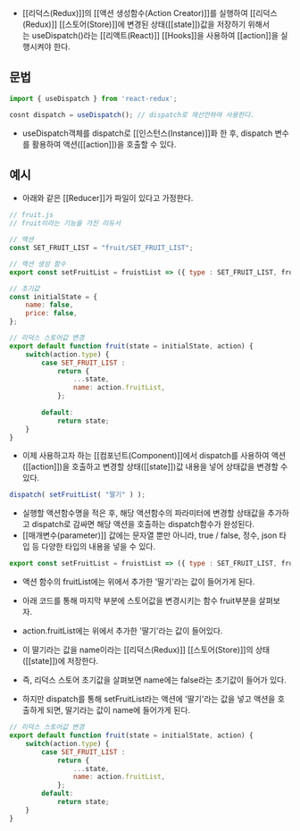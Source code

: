 - [[리덕스(Redux)]]의 [[액션 생성함수(Action Creator)]]를 실행하여 [[리덕스(Redux)]] [[스토어(Store)]]에 변경된 상태([[state]])값을 저장하기 위해서는 useDispatch()라는 [[리액트(React)]] [[Hooks]]을 사용하여 [[action]]을 실행시켜야 한다.


## 문법

```jsx
import { useDispatch } from 'react-redux';

cosnt dispatch = useDispatch(); // dispatch로 재선언하여 사용한다.
```

- useDispatch객체를 dispatch로 [[인스턴스(Instance)]]화 한 후, dispatch 변수를 활용하여 액션([[action]])을 호출할 수 있다.


## 예시

- 아래와 같은 [[Reducer]]가 파일이 있다고 가정한다.

```js
// fruit.js
// fruit이라는 기능을 가진 리듀서

// 액션
const SET_FRUIT_LIST = "fruit/SET_FRUIT_LIST";

// 액션 생성 함수
export const setFruitList = fruistList => ({ type : SET_FRUIT_LIST, fruitList });

// 초기값
const initialState = {
	name: false,
	price: false,
};

// 리덕스 스토어값 변경
export default function fruit(state = initialState, action) {
	switch(action.type) {
	    case SET_FRUIT_LIST :
		    return {
		        ...state,
		        name: action.fruitList,
		    };
	    
	    default:
		    return state;
	}
}
```

- 이제 사용하고자 하는 [[컴포넌트(Component)]]에서 dispatch를 사용하여 액션([[action]])을 호출하고 변경할 상태([[state]])값 내용을 넣어 상태값을 변경할 수 있다.

```js
dispatch( setFruitList( "딸기" ) );
```

- 실행할 액션함수명을 적은 후, 해당 액션함수의 파라미터에 변경할 상태값을 추가하고 dispatch로 감싸면 해당 액션을 호출하는 dispatch함수가 완성된다.
- [[매개변수(parameter)]] 값에는 문자열 뿐만 아니라, true / false, 정수, json 타입 등 다양한 타입의 내용을 넣을 수 있다.

```jsx
export const setFruitList = fruistList => ({ type : SET_FRUIT_LIST, fruitList });
```

- 액션 함수의 fruitList에는 위에서 추가한 '딸기'라는 값이 들어가게 된다.

- 아래 코드를 통해 마지막 부분에 스토어값을 변경시키는 함수 fruit부분을 살펴보자. 

- action.fruitList에는 위에서 추가한 '딸기'라는 값이 들어있다.
- 이 딸기라는 값을 name이라는 [[리덕스(Redux)]] [[스토어(Store)]]의 상태([[state]])에 저장한다.

- 즉, 리덕스 스토어 초기값을 살펴보면 name에는 false라는 초기값이 들어가 있다.
- 하지만 dispatch를 통해 setFruitList라는 액션에 '딸기'라는 값을 넣고 액션을 호출하게 되면, 딸기라는 값이 name에 들어가게 된다.

```jsx
// 리덕스 스토어값 변경
export default function fruit(state = initialState, action) {
	switch(action.type) {
		case SET_FRUIT_LIST :
		    return {
		        ...state,
		        name: action.fruitList,
		    };
	    default:
		    return state;
	}
}
```

